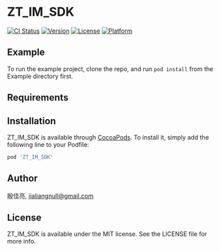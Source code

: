 # ZT_IM_SDK

[![CI Status](https://img.shields.io/travis/殷佳亮/ZT_IM_SDK.svg?style=flat)](https://travis-ci.org/殷佳亮/ZT_IM_SDK)
[![Version](https://img.shields.io/cocoapods/v/ZT_IM_SDK.svg?style=flat)](https://cocoapods.org/pods/ZT_IM_SDK)
[![License](https://img.shields.io/cocoapods/l/ZT_IM_SDK.svg?style=flat)](https://cocoapods.org/pods/ZT_IM_SDK)
[![Platform](https://img.shields.io/cocoapods/p/ZT_IM_SDK.svg?style=flat)](https://cocoapods.org/pods/ZT_IM_SDK)

## Example

To run the example project, clone the repo, and run `pod install` from the Example directory first.

## Requirements

## Installation

ZT_IM_SDK is available through [CocoaPods](https://cocoapods.org). To install
it, simply add the following line to your Podfile:

```ruby
pod 'ZT_IM_SDK'
```

## Author

殷佳亮, jialiangnull@gmail.com

## License

ZT_IM_SDK is available under the MIT license. See the LICENSE file for more info.

